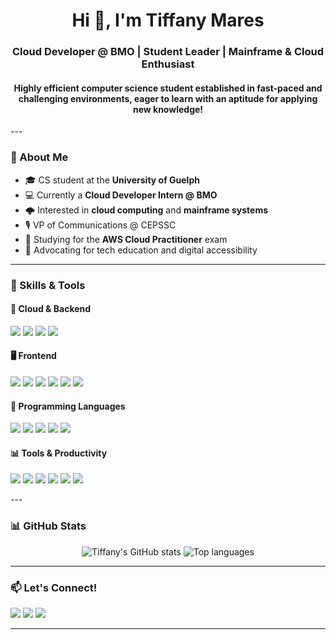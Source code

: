 <!-- GitHub Profile README -->

<h1 align="center">Hi 👋, I'm Tiffany Mares</h1>
<h3 align="center">Cloud Developer @ BMO | Student Leader | Mainframe & Cloud Enthusiast</h3>
<h4 align="center">Highly efficient computer science student established in fast-paced and challenging environments, eager to learn with an aptitude for applying new knowledge!</h4>
---

### 🚀 About Me

- 🎓 CS student at the **University of Guelph**  
- 💻 Currently a **Cloud Developer Intern @ BMO**  
- 🌩️ Interested in **cloud computing** and **mainframe systems**  
- 🎙️ VP of Communications @ CEPSSC  
- 🌱 Studying for the **AWS Cloud Practitioner** exam  
- 🧠 Advocating for tech education and digital accessibility

---

### 🔧 Skills & Tools

#### 🚀 Cloud & Backend
<p>
  <img src="https://img.shields.io/badge/Azure-0078D4?style=flat&logo=microsoftazure&logoColor=white" />
  <img src="https://img.shields.io/badge/Firebase-FFCA28?style=flat&logo=firebase&logoColor=black" />
  <img src="https://img.shields.io/badge/Node.js-339933?style=flat&logo=nodedotjs&logoColor=white" />
  <img src="https://img.shields.io/badge/Azure_Functions-0062AD?style=flat&logo=azure-functions&logoColor=white" />
</p>

#### 🖥️ Frontend
<p>
  <img src="https://img.shields.io/badge/React-20232A?style=flat&logo=react&logoColor=61DAFB" />
  <img src="https://img.shields.io/badge/Redux-764ABC?style=flat&logo=redux&logoColor=white" />
  <img src="https://img.shields.io/badge/Angular-DD0031?style=flat&logo=angular&logoColor=white" />
  <img src="https://img.shields.io/badge/HTML5-E34F26?style=flat&logo=html5&logoColor=white" />
  <img src="https://img.shields.io/badge/CSS3-1572B6?style=flat&logo=css3&logoColor=white" />
  <img src="https://img.shields.io/badge/JavaScript-F7DF1E?style=flat&logo=javascript&logoColor=black" />
</p>

#### 🧠 Programming Languages
<p>
  <img src="https://img.shields.io/badge/Python-3776AB?style=flat&logo=python&logoColor=white" />
  <img src="https://img.shields.io/badge/Java-007396?style=flat&logo=java&logoColor=white" />
  <img src="https://img.shields.io/badge/C-A8B9CC?style=flat&logo=c&logoColor=black" />
  <img src="https://img.shields.io/badge/Assembly-6E4C13?style=flat" />
  <img src="https://img.shields.io/badge/SQL-4479A1?style=flat&logo=mysql&logoColor=white" />
</p>

#### 📊 Tools & Productivity
<p>
  <img src="https://img.shields.io/badge/Power%20BI-F2C811?style=flat&logo=powerbi&logoColor=black" />
  <img src="https://img.shields.io/badge/Jira-0052CC?style=flat&logo=jira&logoColor=white" />
  <img src="https://img.shields.io/badge/Visio-3955A3?style=flat&logo=microsoftvisio&logoColor=white" />
  <img src="https://img.shields.io/badge/Excel-217346?style=flat&logo=microsoftexcel&logoColor=white" />
  <img src="https://img.shields.io/badge/PowerPoint-B7472A?style=flat&logo=microsoftpowerpoint&logoColor=white" />
  <img src="https://img.shields.io/badge/Outlook-0072C6?style=flat&logo=microsoftoutlook&logoColor=white" />
</p>
---

### 📊 GitHub Stats

<p align="center">
  <img src="https://github-readme-stats.vercel.app/api?username=yourusername&show_icons=true&theme=radical" alt="Tiffany's GitHub stats" />
  <img src="https://github-readme-stats.vercel.app/api/top-langs/?username=yourusername&layout=compact&theme=radical" alt="Top languages" />
</p>

---

### 📫 Let's Connect!

<p>
  <a href="https://www.linkedin.com/in/yourusername/"><img src="https://img.shields.io/badge/LinkedIn-blue?style=flat&logo=linkedin" /></a>
  <a href="mailto:your@email.com"><img src="https://img.shields.io/badge/Email-D14836?style=flat&logo=gmail&logoColor=white" /></a>
  <a href="https://github.com/yourusername"><img src="https://img.shields.io/badge/GitHub-black?style=flat&logo=github&logoColor=white" /></a>
</p>

---

